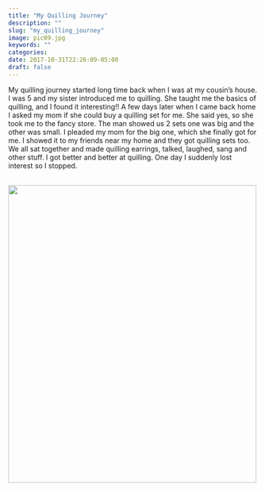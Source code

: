 ```yaml
---
title: "My Quilling Journey"
description: ""
slug: "my_quilling_journey"
image: pic09.jpg
keywords: ""
categories:
date: 2017-10-31T22:26:09-05:00
draft: false
---
```

My quilling journey started long time back when I was at my cousin’s house. I was 5 and my sister introduced me to quilling. She taught me the basics of quilling, and I found it interesting!!
A few days later when I came back home I asked my mom if she could buy a quilling set for me.
She said yes, so she took me to the fancy store. The man showed us 2 sets one was big and the other was small. I pleaded my mom for the big one, which she finally got for me. I showed it to my friends near my home and they got quilling sets too. We all sat together and made quilling earrings, talked, laughed, sang and other stuff. I got better and better at quilling. One day I suddenly lost interest so I stopped.

&nbsp; &nbsp; &nbsp; &nbsp; &nbsp; &nbsp; &nbsp; &nbsp; &nbsp; &nbsp; &nbsp; &nbsp; &nbsp; &nbsp; &nbsp; &nbsp; &nbsp; &nbsp; &nbsp; &nbsp; &nbsp; &nbsp; &nbsp; &nbsp;&nbsp; &nbsp; &nbsp; &nbsp; &nbsp; &nbsp; &nbsp; &nbsp; &nbsp; &nbsp; &nbsp; &nbsp; &nbsp; &nbsp; &nbsp; &nbsp; &nbsp; &nbsp; &nbsp;  <img src="/img/rr.jpeg" atl="whatever" height="600" width="500"> &nbsp; &nbsp; &nbsp; &nbsp; &nbsp; &nbsp; &nbsp; &nbsp; &nbsp; &nbsp; &nbsp; &nbsp;
